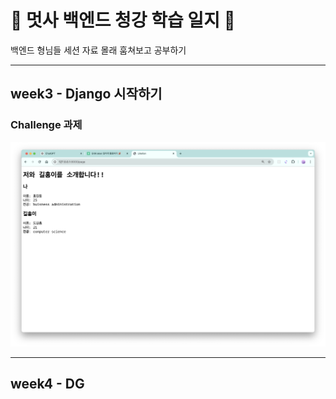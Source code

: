 <h1>🦁 멋사 백엔드 청강 학습 일지 🦁</h1>

백엔드 형님들 세션 자료 몰래 훔쳐보고 공부하기

---

<h2>week3 - Django 시작하기</h2>
<h3>Challenge 과제</h3>
<img src='./homework/week3-challenge.png'>

---

<h2>week4 - DG</h2>
